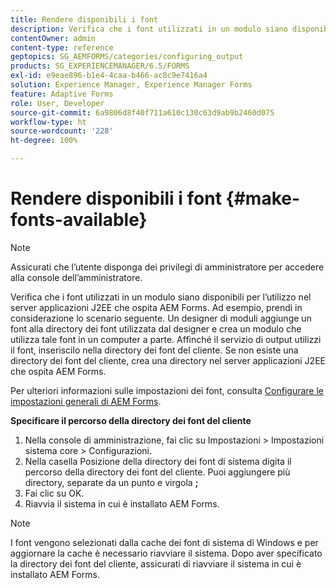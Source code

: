 ```yaml
---
title: Rendere disponibili i font
description: Verifica che i font utilizzati in un modulo siano disponibili per l’utilizzo nel server applicazioni J2EE che ospita AEM Forms.
contentOwner: admin
content-type: reference
geptopics: SG_AEMFORMS/categories/configuring_output
products: SG_EXPERIENCEMANAGER/6.5/FORMS
exl-id: e9eae896-b1e4-4caa-b466-ac8c9e7416a4
solution: Experience Manager, Experience Manager Forms
feature: Adaptive Forms
role: User, Developer
source-git-commit: 6a9806d8f40f711a610c130c63d9ab9b2460d075
workflow-type: ht
source-wordcount: '228'
ht-degree: 100%

---
```


# Rendere disponibili i font {#make-fonts-available}

>[!NOTE]
> 
> Assicurati che l’utente disponga dei privilegi di amministratore per accedere alla console dell’amministratore.

Verifica che i font utilizzati in un modulo siano disponibili per l’utilizzo nel server applicazioni J2EE che ospita AEM Forms. Ad esempio, prendi in considerazione lo scenario seguente. Un designer di moduli aggiunge un font alla directory dei font utilizzata dal designer e crea un modulo che utilizza tale font in un computer a parte. Affinché il servizio di output utilizzi il font, inseriscilo nella directory dei font del cliente. Se non esiste una directory dei font del cliente, crea una directory nel server applicazioni J2EE che ospita AEM Forms.

Per ulteriori informazioni sulle impostazioni dei font, consulta [Configurare le impostazioni generali di AEM Forms](/help/forms/using/admin-help/configure-general-aem-forms-settings.md#configure-general-aem-forms-settings).

**Specificare il percorso della directory dei font del cliente**

1. Nella console di amministrazione, fai clic su Impostazioni > Impostazioni sistema core > Configurazioni.
1. Nella casella Posizione della directory dei font di sistema digita il percorso della directory dei font del cliente. Puoi aggiungere più directory, separate da un punto e virgola **;**
1. Fai clic su OK.
1. Riavvia il sistema in cui è installato AEM Forms.

>[!NOTE]
>
>I font vengono selezionati dalla cache dei font di sistema di Windows e per aggiornare la cache è necessario riavviare il sistema. Dopo aver specificato la directory dei font del cliente, assicurati di riavviare il sistema in cui è installato AEM Forms.
